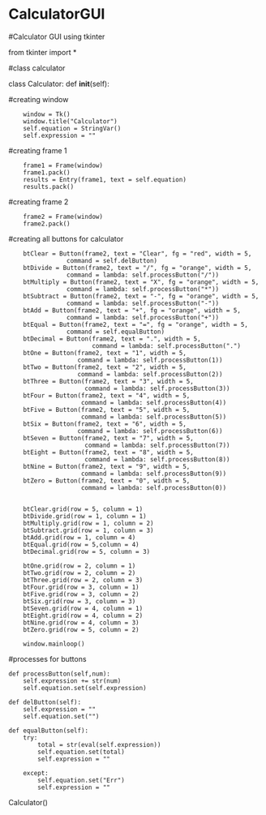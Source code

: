 # CalculatorGUI
#Calculator GUI using tkinter

from tkinter import *

#class calculator

class Calculator:
    def __init__(self):

#creating window
        
        window = Tk()
        window.title("Calculator")
        self.equation = StringVar()
        self.expression = ""

#creating frame 1    
        
        frame1 = Frame(window)
        frame1.pack()
        results = Entry(frame1, text = self.equation)
        results.pack()

#creating frame 2
        
        frame2 = Frame(window)
        frame2.pack()

#creating all buttons for calculator
        
        btClear = Button(frame2, text = "Clear", fg = "red", width = 5,
                    command = self.delButton)
        btDivide = Button(frame2, text = "/", fg = "orange", width = 5,
                    command = lambda: self.processButton("/"))
        btMultiply = Button(frame2, text = "X", fg = "orange", width = 5,
                    command = lambda: self.processButton("*"))
        btSubtract = Button(frame2, text = "-", fg = "orange", width = 5,
                    command = lambda: self.processButton("-"))
        btAdd = Button(frame2, text = "+", fg = "orange", width = 5,
                    command = lambda: self.processButton("+"))
        btEqual = Button(frame2, text = "=", fg = "orange", width = 5,
                    command = self.equalButton)
        btDecimal = Button(frame2, text = ".", width = 5,
                           command = lambda: self.processButton(".")
        btOne = Button(frame2, text = "1", width = 5,
                       command = lambda: self.processButton(1))
        btTwo = Button(frame2, text = "2", width = 5,
                       command = lambda: self.processButton(2))
        btThree = Button(frame2, text = "3", width = 5,
                         command = lambda: self.processButton(3))
        btFour = Button(frame2, text = "4", width = 5,
                        command = lambda: self.processButton(4))
        btFive = Button(frame2, text = "5", width = 5,
                        command = lambda: self.processButton(5))
        btSix = Button(frame2, text = "6", width = 5,
                       command = lambda: self.processButton(6))
        btSeven = Button(frame2, text = "7", width = 5,
                         command = lambda: self.processButton(7))
        btEight = Button(frame2, text = "8", width = 5,
                         command = lambda: self.processButton(8))
        btNine = Button(frame2, text = "9", width = 5,
                        command = lambda: self.processButton(9))
        btZero = Button(frame2, text = "0", width = 5,
                        command = lambda: self.processButton(0))

        
        btClear.grid(row = 5, column = 1)
        btDivide.grid(row = 1, column = 1)
        btMultiply.grid(row = 1, column = 2)
        btSubtract.grid(row = 1, column = 3)
        btAdd.grid(row = 1, column = 4)
        btEqual.grid(row = 5,column = 4)
        btDecimal.grid(row = 5, column = 3)

        btOne.grid(row = 2, column = 1)
        btTwo.grid(row = 2, column = 2)
        btThree.grid(row = 2, column = 3)
        btFour.grid(row = 3, column = 1)
        btFive.grid(row = 3, column = 2)
        btSix.grid(row = 3, column = 3)
        btSeven.grid(row = 4, column = 1)
        btEight.grid(row = 4, column = 2)
        btNine.grid(row = 4, column = 3)
        btZero.grid(row = 5, column = 2)
        
        window.mainloop()

#processes for buttons      
    
    def processButton(self,num):
        self.expression += str(num)
        self.equation.set(self.expression)

    def delButton(self):
        self.expression = ""
        self.equation.set("")

    def equalButton(self):
        try:
            total = str(eval(self.expression))
            self.equation.set(total)
            self.expression = ""

        except:
            self.equation.set("Err")
            self.expression = ""
    
Calculator()

